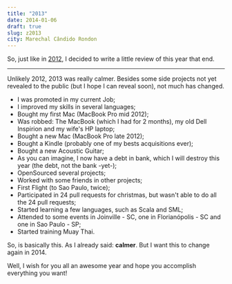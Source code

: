 ```yaml
---
title: "2013"
date: 2014-01-06
draft: true
slug: z2013
city: Marechal Cândido Rondon
---
```


So, just like in [2012](https://carlosbecker.com/posts/2012/), I decided to write a little review of this year that end.

---

Unlikely 2012, 2013 was really calmer. Besides some side projects not yet revealed to the public (but I hope I can reveal soon), not much has changed.

- I was promoted in my current Job;
- I improved my skills in several languages;
- Bought my first Mac (MacBook Pro mid 2012);
- Was robbed: The MacBook (which I had for 2 months), my old Dell Inspirion and my wife's HP laptop;
- Bought a new Mac (MacBook Pro late 2012);
- Bought a Kindle (probably one of my bests acquisitions ever);
- Bought a new Acoustic Guitar;
- As you can imagine, I now have a debt in bank, which I will destroy this year (the debt, not the bank -yet-);
- OpenSourced several projects;
- Worked with some friends in other projects;
- First Flight (to Sao Paulo, twice);
- Participated in 24 pull requests for christmas, but wasn't able to do all the 24 pull requests;
- Started learning a few languages, such as Scala and SML;
- Attended to some events in Joinville - SC, one in Florianópolis - SC and one in Sao Paulo - SP;
- Started training Muay Thai.

So, is basically this. As I already said: **calmer**. But I want this to change again in 2014.

Well, I wish for you all an awesome year and hope you accomplish everything you want!
